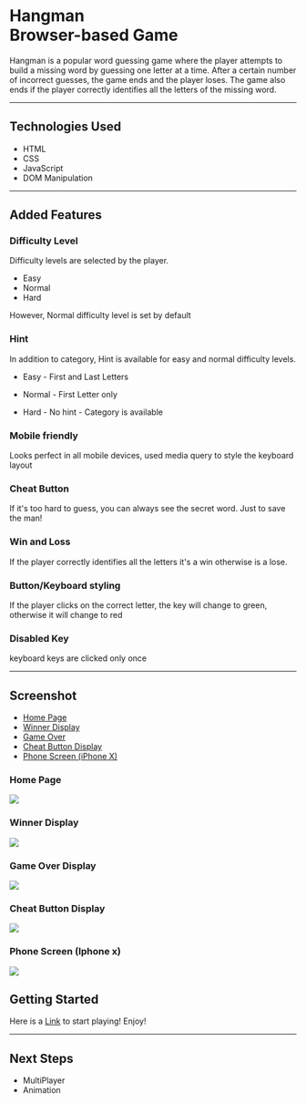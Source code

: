 # Hangman<br>Browser-based Game

Hangman is a popular word guessing game where the player attempts to build a missing word by guessing one letter at a time. After a certain number of incorrect guesses, the game ends and the player loses. The game also ends if the player correctly identifies all the letters of the missing word.

---

## Technologies Used

- HTML
- CSS
- JavaScript
- DOM Manipulation

---

## Added Features

### Difficulty Level

Difficulty levels are selected by the player.

- Easy
- Normal
- Hard

However, Normal difficulty level is set by default

### Hint

In addition to category, Hint is available for easy and normal difficulty levels.

- Easy - First and Last Letters

- Normal - First Letter only

- Hard - No hint - Category is available

### Mobile friendly

Looks perfect in all mobile devices, used media query to style the keyboard layout

### Cheat Button

If it's too hard to guess, you can always see the secret word. Just to save the man!

### Win and Loss

If the player correctly identifies all the letters it's a win otherwise is a lose.

### Button/Keyboard styling

If the player clicks on the correct letter, the key will change to green, otherwise it will change to red

### Disabled Key

keyboard keys are clicked only once

---

## Screenshot

- [Home Page](#home-page)
- [Winner Display](#winner-display)
- [Game Over](#game-over-display)
- [Cheat Button Display](#cheat-button-display)
- [Phone Screen (iPhone X)](#phone-screen)

### Home Page

![](img/home.png)

### Winner Display

![](img/win.png)

### Game Over Display

![](img/lose.png)

### Cheat Button Display

![](img/cheat.png)

### Phone Screen (Iphone x)

![](img/iphone-updated.png)

## **Getting Started**

Here is a [Link](https://bereket-u.github.io/hangman-game/) to start playing! Enjoy!

---

## **Next Steps**

- MultiPlayer
- Animation
